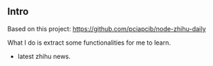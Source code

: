 ## Intro

Based on this project: https://github.com/pciapcib/node-zhihu-daily

What I do is extract some functionalities for me to learn.
* latest zhihu news.
